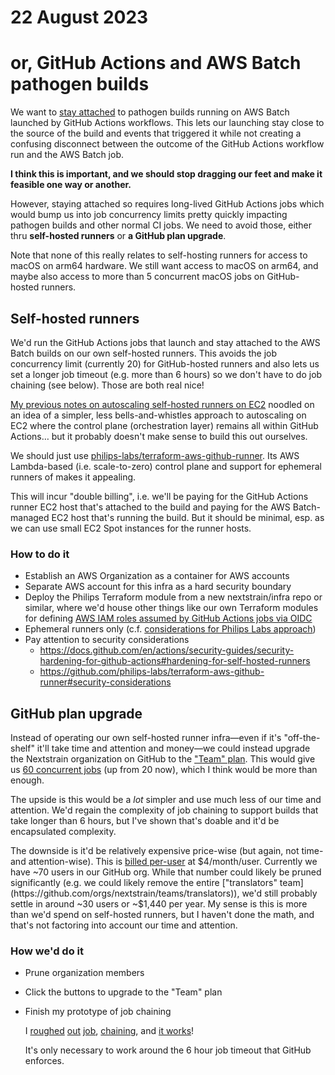 # 22 August 2023
# or, GitHub Actions and AWS Batch pathogen builds

We want to [stay attached](https://github.com/nextstrain/.github/pull/44#discussion_r1214646489)
to pathogen builds running on AWS Batch launched by GitHub Actions workflows.
This lets our launching stay close to the source of the build and events that
triggered it while not creating a confusing disconnect between the outcome of
the GitHub Actions workflow run and the AWS Batch job.

**I think this is important, and we should stop dragging our feet and make it
feasible one way or another.**

However, staying attached so requires long-lived GitHub Actions jobs which
would bump us into job concurrency limits pretty quickly impacting pathogen
builds and other normal CI jobs.  We need to avoid those, either thru
**self-hosted runners** or **a GitHub plan upgrade**.

Note that none of this really relates to self-hosting runners for access to
macOS on arm64 hardware.  We still want access to macOS on arm64, and maybe
also access to more than 5 concurrent macOS jobs on GitHub-hosted runners.


## Self-hosted runners

We'd run the GitHub Actions jobs that launch and stay attached to the AWS Batch
builds on our own self-hosted runners.  This avoids the job concurrency limit
(currently 20) for GitHub-hosted runners and also lets us set a longer job
timeout (e.g. more than 6 hours) so we don't have to do job chaining (see
below).  Those are both real nice!

[My previous notes on autoscaling self-hosted runners on EC2](2022-09-14.md)
noodled on an idea of a simpler, less bells-and-whistles approach to
autoscaling on EC2 where the control plane (orchestration layer) remains all
within GitHub Actions… but it probably doesn't make sense to build this out
ourselves.

We should just use [philips-labs/terraform-aws-github-runner](https://github.com/philips-labs/terraform-aws-github-runner).
Its AWS Lambda-based (i.e. scale-to-zero) control plane and support for
ephemeral runners of makes it appealing.

This will incur "double billing", i.e. we'll be paying for the GitHub Actions
runner EC2 host that's attached to the build and paying for the AWS
Batch-managed EC2 host that's running the build.  But it should be minimal,
esp. as we can use small EC2 Spot instances for the runner hosts.

### How to do it

- Establish an AWS Organization as a container for AWS accounts
- Separate AWS account for this infra as a hard security boundary
- Deploy the Philips Terraform module from a new nextstrain/infra repo or
  similar, where we'd house other things like our own Terraform modules for
  defining
  [AWS IAM roles assumed by GitHub Actions jobs via OIDC](https://github.com/nextstrain/private/issues/22#issuecomment-1588211457)
- Ephemeral runners only (c.f. [considerations for Philips Labs approach](https://github.com/philips-labs/terraform-aws-github-runner#ephemeral-runners))
- Pay attention to security considerations
  - <https://docs.github.com/en/actions/security-guides/security-hardening-for-github-actions#hardening-for-self-hosted-runners>
  - <https://github.com/philips-labs/terraform-aws-github-runner#security-considerations>


## GitHub plan upgrade

Instead of operating our own self-hosted runner infra—even if it's
"off-the-shelf" it'll take time and attention and money—we could instead
upgrade the Nextstrain organization on GitHub
to the ["Team" plan](https://docs.github.com/en/get-started/learning-about-github/githubs-plans#github-team).
This would give us [60 concurrent jobs](https://docs.github.com/en/actions/learn-github-actions/usage-limits-billing-and-administration#usage-limits)
(up from 20 now), which I think would be more than enough.

The upside is this would be a _lot_ simpler and use much less of our time and
attention.  We'd regain the complexity of job chaining to support builds that
take longer than 6 hours, but I've shown that's doable and it'd be encapsulated
complexity.

The downside is it'd be relatively expensive price-wise (but again, not time-
and attention-wise).  This is
[billed per-user](https://docs.github.com/en/billing/managing-the-plan-for-your-github-account/about-per-user-pricing#people-that-consume-a-license)
at $4/month/user.  Currently we have ~70 users in our GitHub org.  While that
number could likely be pruned significantly (e.g. we could likely remove the entire
["translators" team](https://github.com/orgs/nextstrain/teams/translators)),
we'd still probably settle in around ~30 users or ~$1,440 per year.  My sense
is this is more than we'd spend on self-hosted runners, but I haven't done the
math, and that's not factoring into account our time and attention.

### How we'd do it

- Prune organization members
- Click the buttons to upgrade to the "Team" plan
- Finish my prototype of job chaining

  I
  [roughed](https://gist.github.com/tsibley/258ab1b1e76f0bb32dbc3c17f892c169)
  [out](https://github.com/tsibley/blab-standup/blob/master/2023-08-18.md)
  [job](https://github.com/tsibley/blab-standup/blob/master/2023-08-21.md),
  [chaining](https://gist.github.com/tsibley/ad8bf3c8d2fad924195b5bbee01823fb),
  and [it works](https://github.com/nextstrain/.github/actions/runs/5932617642/job/16086780919#step:5:1)!

  It's only necessary to work around the 6 hour job timeout that GitHub enforces.
